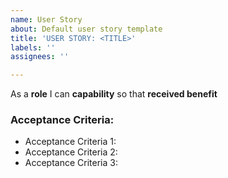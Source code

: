 ```yaml
---
name: User Story
about: Default user story template
title: 'USER STORY: <TITLE>'
labels: ''
assignees: ''

---
```


As a **role** I can **capability** so that **received benefit**

### Acceptance Criteria:
* Acceptance Criteria 1:
* Acceptance Criteria 2:
* Acceptance Criteria 3:
